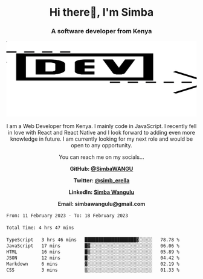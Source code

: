 
<h1 align="center"> Hi there👋, I'm Simba</h1>
<h3 align="center">A software developer from Kenya</h3>

<img src="/arrow-svgrepo-com.svg" margin="auto" width="100%" height="200px">


<p align="center">I am a Web Developer from Kenya. I mainly code in JavaScript. I recently fell in love with React and React Native and I look forward to adding even more knowledge in future. I am currently looking for my next role and would be open to any opportunity.</p>

<p align="center">You can reach me on my socials... </p>

<div align="center">

__<p>  GitHub: [@SimbaWANGU](https://github.com/SimbaWANGU)__  </p>
__<p> Twitter: [@simb_erella](https://twitter.com/simb_erella)__ </p>
__<p> LinkedIn: [Simba Wangulu](https://www.linkedin.com/in/simba-wangulu/)__ </p>
__<p> Email: simbawangulu@gmail.com__ </p>

</div>

<!--START_SECTION:waka-->

```text
From: 11 February 2023 - To: 18 February 2023

Total Time: 4 hrs 47 mins

TypeScript   3 hrs 46 mins   ███████████████████▓░░░░░   78.78 %
JavaScript   17 mins         █▓░░░░░░░░░░░░░░░░░░░░░░░   06.06 %
HTML         16 mins         █▒░░░░░░░░░░░░░░░░░░░░░░░   05.89 %
JSON         12 mins         █░░░░░░░░░░░░░░░░░░░░░░░░   04.42 %
Markdown     6 mins          ▓░░░░░░░░░░░░░░░░░░░░░░░░   02.19 %
CSS          3 mins          ▒░░░░░░░░░░░░░░░░░░░░░░░░   01.33 %
```

<!--END_SECTION:waka-->
